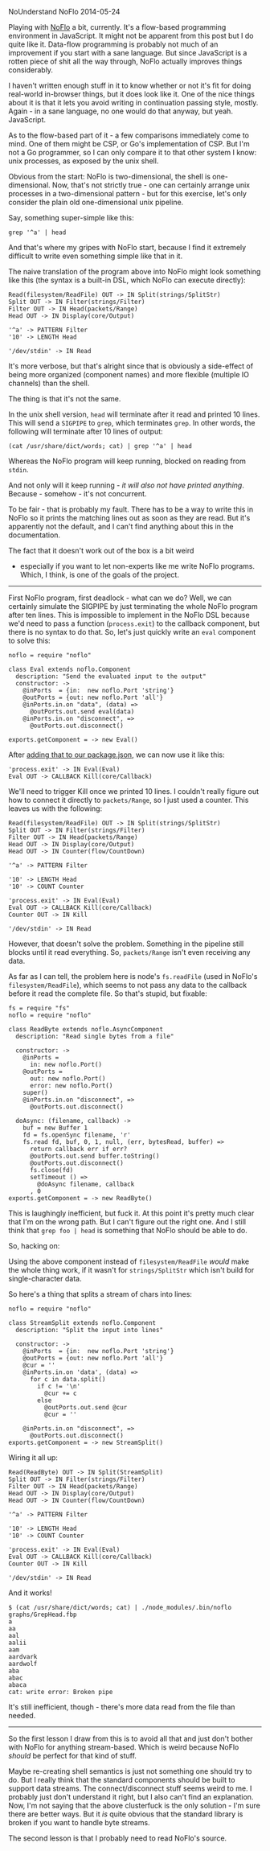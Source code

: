 NoUnderstand NoFlo
2014-05-24

Playing with [NoFlo](http://noflojs.org/) a bit, currently. It's a flow-based
programming environment in JavaScript. It might not be apparent from this post
but I do quite like it. Data-flow
programming is probably not much of an improvement if you start with a sane
language. But since JavaScript is a rotten piece of shit all the way through,
NoFlo actually improves things considerably.

I haven't written enough stuff in it to know whether or not it's
fit for doing real-world in-browser things, but it does look like
it. One of the nice things about it is that it lets you avoid writing
in continuation passing style, mostly. Again - in a sane language,
no one would do that anyway, but yeah. JavaScript.

As to the flow-based part of it - a few comparisons immediately come to mind.
One of them might be CSP, or Go's implementation of CSP. But I'm not a Go
programmer, so I can only compare it to that other system I know:
unix processes, as exposed by the unix shell.

Obvious from the start: NoFlo is two-dimensional, the shell is 
one-dimensional. Now, that's not strictly true - one can certainly arrange
unix processes in a two-dimensional pattern - but for this exercise, let's only
consider the plain old one-dimensional unix pipeline.

Say, something super-simple like this:

    grep '^a' | head

And that's where my gripes with NoFlo start, because I find it extremely difficult
to write even something simple like that in it.

The naive translation of the program above into NoFlo might look something like
this (the syntax is a built-in DSL, which NoFlo can execute directly):

    Read(filesystem/ReadFile) OUT -> IN Split(strings/SplitStr)
    Split OUT -> IN Filter(strings/Filter) 
    Filter OUT -> IN Head(packets/Range)
    Head OUT -> IN Display(core/Output)

    '^a' -> PATTERN Filter
    '10' -> LENGTH Head

    '/dev/stdin' -> IN Read

It's more verbose, but that's alright since that is obviously a side-effect of
being more organized (component names) and more flexible (multiple IO channels)
than the shell.

The thing is that it's not the same.

In the unix shell version, `head` will terminate after it read and printed 10
lines. This will send a `SIGPIPE` to `grep`, which terminates `grep`. In other
words, the following will terminate after 10 lines of output:

    (cat /usr/share/dict/words; cat) | grep '^a' | head

Whereas the NoFlo program will keep running, blocked on reading from `stdin`.

And not only will it keep running - *it will also not have printed anything*.
Because - somehow - it's not concurrent.

To be fair - that is probably my fault.  There has to be a way to
write this in NoFlo so it prints the matching lines out as soon
as they are read. But it's apparently not the default, and I can't
find anything about this in the documentation.

The fact that it doesn't work out of the box is a bit weird
- especially if you want to let non-experts like me write NoFlo
programs. Which, I think, is one of the goals of the project.

---

First NoFlo program, first deadlock - what can we do? Well, we can certainly
simulate the SIGPIPE by just terminating the whole NoFlo program after ten
lines. This is impossible to implement in the NoFlo DSL because we'd need to
pass a function (`process.exit`) to the callback component, but there is no
syntax to do that. So, let's just quickly write an `eval` component to solve
this:

    noflo = require "noflo"

    class Eval extends noflo.Component
      description: "Send the evaluated input to the output"
      constructor: ->
        @inPorts  = {in:  new noflo.Port 'string'}
        @outPorts = {out: new noflo.Port 'all'}
        @inPorts.in.on "data", (data) =>
          @outPorts.out.send eval(data)
        @inPorts.in.on "disconnect", =>
          @outPorts.out.disconnect()

    exports.getComponent = -> new Eval()

After [adding that to our package.json](http://bergie.iki.fi/blog/distributing-noflo-components/), we can now use it like this:

    'process.exit' -> IN Eval(Eval)
    Eval OUT -> CALLBACK Kill(core/Callback)

We'll need to trigger Kill once we printed 10 lines. I couldn't really figure
out how to connect it directly to `packets/Range`, so I just used
a counter. This leaves us with the following:

    Read(filesystem/ReadFile) OUT -> IN Split(strings/SplitStr)
    Split OUT -> IN Filter(strings/Filter) 
    Filter OUT -> IN Head(packets/Range)
    Head OUT -> IN Display(core/Output)
    Head OUT -> IN Counter(flow/CountDown)

    '^a' -> PATTERN Filter

    '10' -> LENGTH Head
    '10' -> COUNT Counter

    'process.exit' -> IN Eval(Eval)
    Eval OUT -> CALLBACK Kill(core/Callback)
    Counter OUT -> IN Kill

    '/dev/stdin' -> IN Read
    
However, that doesn't solve the problem. Something in the pipeline
still blocks until it read everything. So, `packets/Range` isn't
even receiving any data.

As far as I can tell, the problem here is node's `fs.readFile`
(used in NoFlo's `filesystem/ReadFile`),
which seems to not pass any data to the callback before it read
the complete file. So that's stupid, but fixable:

    fs = require "fs"
    noflo = require "noflo"

    class ReadByte extends noflo.AsyncComponent
      description: "Read single bytes from a file"

      constructor: ->
        @inPorts =
          in: new noflo.Port()
        @outPorts =
          out: new noflo.Port()
          error: new noflo.Port()
        super()
        @inPorts.in.on "disconnect", =>
          @outPorts.out.disconnect()

      doAsync: (filename, callback) ->
        buf = new Buffer 1
        fd = fs.openSync filename, 'r'
        fs.read fd, buf, 0, 1, null, (err, bytesRead, buffer) =>
          return callback err if err?
          @outPorts.out.send buffer.toString()
          @outPorts.out.disconnect()
          fs.close(fd)
          setTimeout () =>
            @doAsync filename, callback
          , 0
    exports.getComponent = -> new ReadByte()


This is laughingly inefficient, but fuck it. At this point it's
pretty much clear that I'm on the wrong path. But I can't figure
out the right one. And I still think that `grep foo | head` is something
that NoFlo should be able to do.

So, hacking on:

Using the above component instead of `filesystem/ReadFile` *would*
make the whole thing work, if it wasn't for `strings/SplitStr` which
isn't build for single-character data.

So here's a thing that splits a stream of chars into lines:

    noflo = require "noflo"

    class StreamSplit extends noflo.Component
      description: "Split the input into lines"

      constructor: ->
        @inPorts  = {in:  new noflo.Port 'string'}
        @outPorts = {out: new noflo.Port 'all'}
        @cur = ''
        @inPorts.in.on 'data', (data) =>
          for c in data.split()
            if c != '\n'
              @cur += c
            else
              @outPorts.out.send @cur
              @cur = ''

        @inPorts.in.on "disconnect", =>
          @outPorts.out.disconnect()
    exports.getComponent = -> new StreamSplit()

Wiring it all up:

    Read(ReadByte) OUT -> IN Split(StreamSplit)
    Split OUT -> IN Filter(strings/Filter) 
    Filter OUT -> IN Head(packets/Range)
    Head OUT -> IN Display(core/Output)
    Head OUT -> IN Counter(flow/CountDown)

    '^a' -> PATTERN Filter

    '10' -> LENGTH Head
    '10' -> COUNT Counter

    'process.exit' -> IN Eval(Eval)
    Eval OUT -> CALLBACK Kill(core/Callback)
    Counter OUT -> IN Kill

    '/dev/stdin' -> IN Read

And it works!

    $ (cat /usr/share/dict/words; cat) | ./node_modules/.bin/noflo graphs/GrepHead.fbp
    a
    aa
    aal
    aalii
    aam
    aardvark
    aardwolf
    aba
    abac
    abaca
    cat: write error: Broken pipe

It's still inefficient, though - there's more data read from the file than
needed.

---

So the first lesson I draw from this is to avoid all that and just don't
bother with NoFlo for anything stream-based. Which is weird because
NoFlo *should* be perfect for that kind of stuff.

Maybe re-creating shell semantics is just not something one should
try to do. But I really think that the standard components should
be built to support data streams. The connect/disconnect stuff
seems weird to me. I probably just don't understand it right,
but I also can't find an explanation. Now, I'm not saying that the
above clusterfuck is the only solution - I'm sure there are better
ways. But it *is* quite obvious that the standard library is broken
if you want to handle byte streams.

The second lesson is that I probably need to read NoFlo's source.
